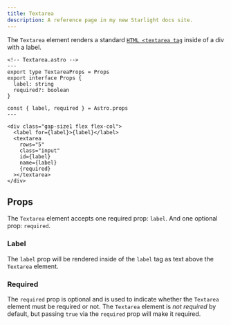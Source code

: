 ```yaml
---
title: Textarea
description: A reference page in my new Starlight docs site.
---
```


The `Textarea` element renders a standard [`HTML <textarea tag`](https://www.w3schools.com/tags/tag_textarea.asp) inside of a div with a label.

```astro
<!-- Textarea.astro -->
---
export type TextareaProps = Props
export interface Props {
  label: string
  required?: boolean
}

const { label, required } = Astro.props
---

<div class="gap-size1 flex flex-col">
  <label for={label}>{label}</label>
  <textarea
    rows="5"
    class="input"
    id={label}
    name={label}
    {required}
  ></textarea>
</div>

```

## Props

The `Textarea` element accepts one required prop: `label`. And one optional prop: `required`.

### Label

The `label` prop will be rendered inside of the `label` tag as text above the `Textarea` element.

### Required

The `required` prop is optional and is used to indicate whether the `Textarea` element must be required or not. The `Textarea` element is _not required_ by default, but passing `true` via the `required` prop will make it required.
